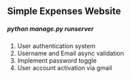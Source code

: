 ## Simple Expenses Website

##### python manage.py runserver

1. User authentication system
2. Username and Email async validation
3. Implement password toggle
4. User account activation via gmail
